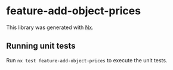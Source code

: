 # feature-add-object-prices

This library was generated with [Nx](https://nx.dev).

## Running unit tests

Run `nx test feature-add-object-prices` to execute the unit tests.
